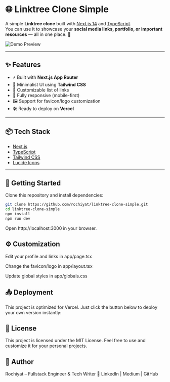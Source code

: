 # 🌐 Linktree Clone Simple

A simple **Linktree clone** built with [Next.js 14](https://nextjs.org/) and [TypeScript](https://www.typescriptlang.org/).  
You can use it to showcase your **social media links, portfolio, or important resources** — all in one place. 🚀  

![Demo Preview](s.id/linktree-rochiyat)

---

## ✨ Features
- ⚡ Built with **Next.js App Router**
- 🎨 Minimalist UI using **Tailwind CSS**
- 🔗 Customizable list of links
- 📱 Fully responsive (mobile-first)
- 🖼️ Support for favicon/logo customization
- 🛠️ Ready to deploy on **Vercel**

---

## 📦 Tech Stack
- [Next.js](https://nextjs.org/)
- [TypeScript](https://www.typescriptlang.org/)
- [Tailwind CSS](https://tailwindcss.com/)
- [Lucide Icons](https://lucide.dev/)

---

## 🚀 Getting Started

Clone this repository and install dependencies:

```bash
git clone https://github.com/rochiyat/linktree-clone-simple.git
cd linktree-clone-simple
npm install
npm run dev
```

Open http://localhost:3000 in your browser.

## ⚙️ Customization

Edit your profile and links in app/page.tsx

Change the favicon/logo in app/layout.tsx

Update global styles in app/globals.css

## 📤 Deployment

This project is optimized for Vercel.
Just click the button below to deploy your own version instantly:

## 📝 License

This project is licensed under the MIT License.
Feel free to use and customize it for your personal projects.

## 👤 Author

Rochiyat – Fullstack Engineer & Tech Writer
🔗 LinkedIn | Medium | GitHub